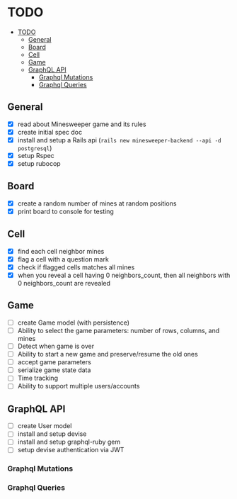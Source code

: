 # TODO

- [TODO](#todo)
  - [General](#general)
  - [Board](#board)
  - [Cell](#cell)
  - [Game](#game)
  - [GraphQL API](#graphql-api)
    - [Graphql Mutations](#graphql-mutations)
    - [Graphql Queries](#graphql-queries)
## General

- [x] read about Minesweeper game and its rules
- [x] create initial spec doc
- [x] install and setup a Rails api (`rails new minesweeper-backend --api -d postgresql`)
- [x] setup Rspec
- [x] setup rubocop

## Board

  - [x] create a random number of mines at random positions
  - [x] print board to console for testing
## Cell
  - [x] find each cell neighbor mines
  - [x] flag a cell with a question mark
  - [x] check if flagged cells matches all mines
  - [x] when you reveal a cell having 0 neighbors_count, then all neighbors with 0 neighbors_count are revealed
## Game

  - [ ] create Game model (with persistence)
  - [ ] Ability to select the game parameters: number of rows, columns, and mines
  - [ ] Detect when game is over
  - [ ] Ability to start a new game and preserve/resume the old ones
  - [ ] accept game parameters
  - [ ] serialize game state data
  - [ ] Time tracking
  - [ ] Ability to support multiple users/accounts

## GraphQL API

  - [ ] create User model
  - [ ] install and setup devise
  - [ ] install and setup graphql-ruby gem
  - [ ] setup devise authentication via JWT

### Graphql Mutations

### Graphql Queries